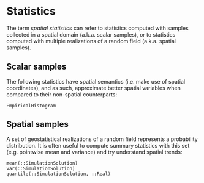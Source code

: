 # Statistics

The term *spatial statistics* can refer to statistics computed with samples
collected in a spatial domain (a.k.a. scalar samples), or to statistics
computed with multiple realizations of a random field (a.k.a. spatial samples).

## Scalar samples

The following statistics have spatial semantics (i.e. make use of spatial coordinates),
and as such, approximate better spatial variables when compared to their non-spatial
counterparts:

```@docs
EmpiricalHistogram
```

## Spatial samples

A set of geostatistical realizations of a random field represents a probability
distribution. It is often useful to compute summary statistics with this set
(e.g. pointwise mean and variance) and try understand spatial trends:

```@docs
mean(::SimulationSolution)
var(::SimulationSolution)
quantile(::SimulationSolution, ::Real)
```
